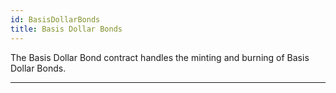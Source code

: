 ```yaml
---
id: BasisDollarBonds
title: Basis Dollar Bonds
---
```


The Basis Dollar Bond contract handles the minting and burning of Basis Dollar Bonds.

---
